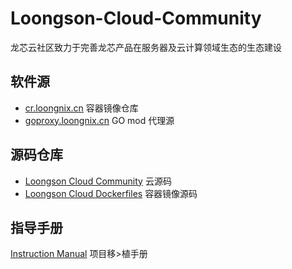 # Loongson-Cloud-Community
龙芯云社区致力于完善龙芯产品在服务器及云计算领域生态的生态建设

## 软件源

- [cr.loongnix.cn](http://cr.loongnix.cn)  容器镜像仓库
- [goproxy.loongnix.cn](http://goproxy.loongnix.cn) GO mod 代理源

## 源码仓库
- [Loongson Cloud Community](https://github.com/Loongson-Cloud-Community/) 云源码
- [Loongson Cloud Dockerfiles](https://github.com/Loongson-Cloud-Community/dockerfiles) 容器镜像源码

## 指导手册
 [Instruction Manual](https://github.com/Loongson-Cloud-Community/Loongson-Cloud-Community/tree/main/docs/%E7%A7%BB%E6%A4%8D%E6%89%8B%E5%86%8C) 项目移>植手册

